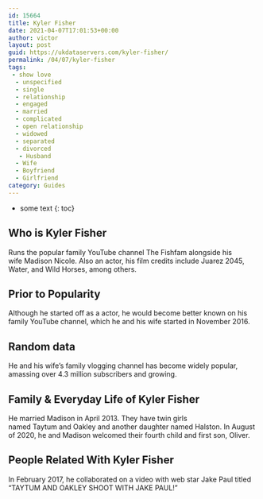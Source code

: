 ```yaml
---
id: 15664
title: Kyler Fisher
date: 2021-04-07T17:01:53+00:00
author: victor
layout: post
guid: https://ukdataservers.com/kyler-fisher/
permalink: /04/07/kyler-fisher
tags:
 - show love
  - unspecified
  - single
  - relationship
  - engaged
  - married
  - complicated
  - open relationship
  - widowed
  - separated
  - divorced
   - Husband
  - Wife
  - Boyfriend
  - Girlfriend
category: Guides
---
```


* some text
{: toc}


## Who is Kyler Fisher



Runs the popular family YouTube channel The Fishfam alongside his wife Madison Nicole. Also an actor, his film credits include Juarez 2045, Water, and Wild Horses, among others. 

                
                
                
## Prior to Popularity



Although he started off as a actor, he would become better known on his family YouTube channel, which he and his wife started in November 2016. 

                
                
                
## Random data



He and his wife&#8217;s family vlogging channel has become widely popular, amassing over 4.3 million subscribers and growing. 

                
                
                
## Family & Everyday Life of Kyler Fisher



He married Madison in April 2013. They have twin girls named Taytum and Oakley and another daughter named Halston. In August of 2020, he and Madison welcomed their fourth child and first son, Oliver. 

                
                
                
## People Related With Kyler Fisher



In February 2017, he collaborated on a video with web star Jake Paul titled &#8220;TAYTUM AND OAKLEY SHOOT WITH JAKE PAUL!&#8221; 

                
              
            
          
          
          